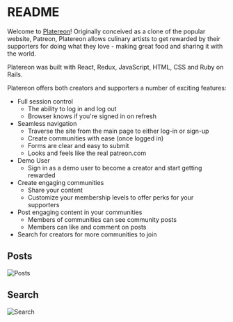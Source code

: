 # README

Welcome to [Platereon](https://platereon.herokuapp.com/)! Originally conceived as a clone of the popular website, Patreon, Platereon allows
culinary artists to get rewarded by their supporters for doing what they love - making great food and 
sharing it with the world.

Platereon was built with React, Redux, JavaScript, HTML, CSS and Ruby on Rails.

Platereon offers both creators and supporters a number of exciting features:
  * Full session control
    * The ability to log in and log out
    * Browser knows if you're signed in on refresh
  * Seamless navigation 
    * Traverse the site from the main page to either log-in or sign-up
    * Create communities with ease (once logged in)
    * Forms are clear and easy to submit
    * Looks and feels like the real patreon.com
  * Demo User
    * Sign in as a demo user to become a creator and start getting rewarded
  * Create engaging communities 
    * Share your content 
    * Customize your membership levels to offer perks for your supporters
  * Post engaging content in your communities
    * Members of communities can see community posts
    * Members can like and comment on posts
  * Search for creators for more communities to join
  
## Posts
 ![Posts](https://media2.giphy.com/media/mMxScwpJnzl9xiqKS2/giphy.gif)
 
## Search
 ![Search](https://media3.giphy.com/media/34e8OEmx5EUng8cyv7/giphy.gif)
